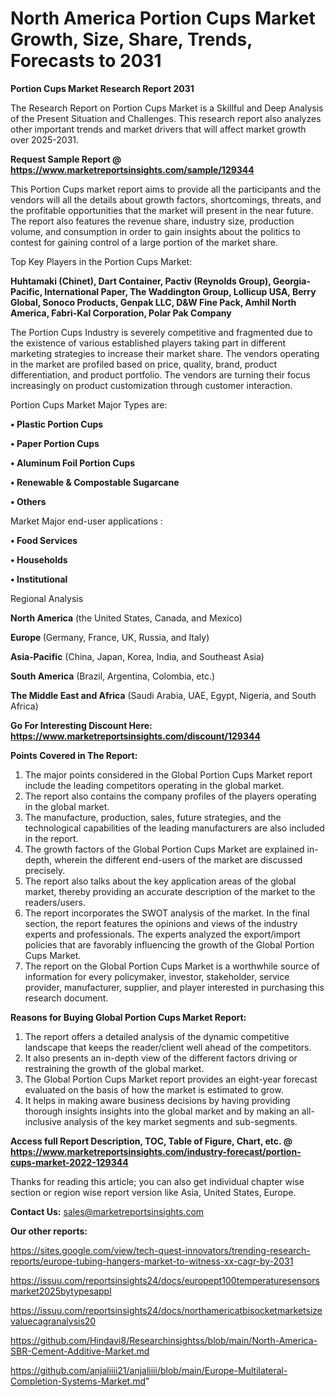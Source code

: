 # North America Portion Cups Market Growth, Size, Share, Trends, Forecasts to 2031

<strong>Portion Cups Market Research Report 2031</strong>

The Research Report on Portion Cups Market is a Skillful and Deep Analysis of the Present Situation and Challenges. This research report also analyzes other important trends and market drivers that will affect market growth over 2025-2031.

<strong>Request Sample Report @ <a href=https://www.marketreportsinsights.com/sample/129344>https://www.marketreportsinsights.com/sample/129344</a></strong>

This Portion Cups market report aims to provide all the participants and the vendors will all the details about growth factors, shortcomings, threats, and the profitable opportunities that the market will present in the near future. The report also features the revenue share, industry size, production volume, and consumption in order to gain insights about the politics to contest for gaining control of a large portion of the market share.

Top Key Players in the Portion Cups Market:

<strong>Huhtamaki (Chinet), Dart Container, Pactiv (Reynolds Group), Georgia-Pacific, International Paper, The Waddington Group, Lollicup USA, Berry Global, Sonoco Products, Genpak LLC, D&W Fine Pack, Amhil North America, Fabri-Kal Corporation, Polar Pak Company</strong>

The Portion Cups Industry is severely competitive and fragmented due to the existence of various established players taking part in different marketing strategies to increase their market share. The vendors operating in the market are profiled based on price, quality, brand, product differentiation, and product portfolio. The vendors are turning their focus increasingly on product customization through customer interaction.

Portion Cups Market Major Types are:

<strong>• Plastic Portion Cups

• Paper Portion Cups

• Aluminum Foil Portion Cups

• Renewable & Compostable Sugarcane

• Others</strong>

Market Major end-user applications :

<strong>• Food Services

• Households

• Institutional</strong>

Regional Analysis

</u><strong><b>North America</b></strong> (the United States, Canada, and Mexico)

<strong><b>Europe </b></strong>(Germany, France, UK, Russia, and Italy)

<strong><b>Asia-Pacific</b></strong> (China, Japan, Korea, India, and Southeast Asia)

<strong><b>South America</b></strong> (Brazil, Argentina, Colombia, etc.)

<strong><b>The Middle East and Africa</b></strong> (Saudi Arabia, UAE, Egypt, Nigeria, and South Africa)

<strong>Go For Interesting Discount Here: <a href=https://www.marketreportsinsights.com/discount/129344>https://www.marketreportsinsights.com/discount/129344</a></strong>

<strong>Points Covered in The Report:</strong>
<ol>
  <li>The major points considered in the Global Portion Cups Market report include the leading competitors operating in the global market.</li>
  <li>The report also contains the company profiles of the players operating in the global market.</li>
  <li>The manufacture, production, sales, future strategies, and the technological capabilities of the leading manufacturers are also included in the report.</li>
  <li>The growth factors of the Global Portion Cups Market are explained in-depth, wherein the different end-users of the market are discussed precisely.</li>
  <li>The report also talks about the key application areas of the global market, thereby providing an accurate description of the market to the readers/users.</li>
  <li>The report incorporates the SWOT analysis of the market. In the final section, the report features the opinions and views of the industry experts and professionals. The experts analyzed the export/import policies that are favorably influencing the growth of the Global Portion Cups Market.</li>
  <li>The report on the Global Portion Cups Market is a worthwhile source of information for every policymaker, investor, stakeholder, service provider, manufacturer, supplier, and player interested in purchasing this research document.</li>
</ol>
<strong>Reasons for Buying Global Portion Cups Market Report:</strong>

<ol>
  <li>The report offers a detailed analysis of the dynamic competitive landscape that keeps the reader/client well ahead of the competitors.</li>
  <li>It also presents an in-depth view of the different factors driving or restraining the growth of the global market.</li>
  <li>The Global Portion Cups Market report provides an eight-year forecast evaluated on the basis of how the market is estimated to grow.</li>
  <li>It helps in making aware business decisions by having providing thorough insights insights into the global market and by making an all-inclusive analysis of the key market segments and sub-segments.</li>
</ol>
<strong>Access full Report Description, TOC, Table of Figure, Chart, etc. @ <a href=https://www.marketreportsinsights.com/industry-forecast/portion-cups-market-2022-129344>https://www.marketreportsinsights.com/industry-forecast/portion-cups-market-2022-129344</a></strong>


Thanks for reading this article; you can also get individual chapter wise section or region wise report version like Asia, United States, Europe.

<strong>Contact Us:</strong>
sales@marketreportsinsights.com

<strong>Our other reports:</strong>

<a href=https://sites.google.com/view/tech-quest-innovators/trending-research-reports/europe-tubing-hangers-market-to-witness-xx-cagr-by-2031>https://sites.google.com/view/tech-quest-innovators/trending-research-reports/europe-tubing-hangers-market-to-witness-xx-cagr-by-2031</a>

<a href=https://issuu.com/reportsinsights24/docs/europept100temperaturesensorsmarket2025bytypesappl>https://issuu.com/reportsinsights24/docs/europept100temperaturesensorsmarket2025bytypesappl</a>

<a href=https://issuu.com/reportsinsights24/docs/northamericatbisocketmarketsizevaluecagranalysis20>https://issuu.com/reportsinsights24/docs/northamericatbisocketmarketsizevaluecagranalysis20</a>

<a href=https://github.com/Hindavi8/Researchinsightss/blob/main/North-America-SBR-Cement-Additive-Market.md>https://github.com/Hindavi8/Researchinsightss/blob/main/North-America-SBR-Cement-Additive-Market.md</a>

<a href=https://github.com/anjaliiii21/anjaliiii/blob/main/Europe-Multilateral-Completion-Systems-Market.md>https://github.com/anjaliiii21/anjaliiii/blob/main/Europe-Multilateral-Completion-Systems-Market.md</a>"

